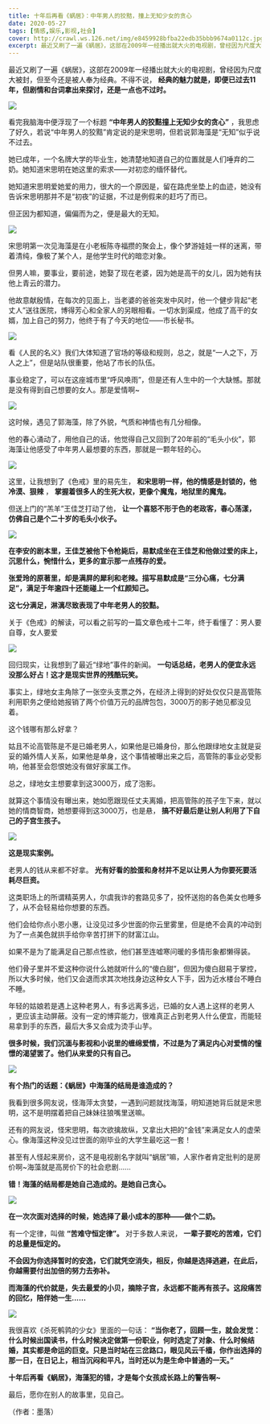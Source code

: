 ```yaml
---
title: 十年后再看《蜗居》：中年男人的狡黠，撞上无知少女的贪心
date: 2020-05-27
tags: [情感,娱乐,影视,社会]
cover: http://crawl.ws.126.net/img/e8459928bfba22edb35bbb9674a0112c.jpg
excerpt: 最近又刷了一遍《蜗居》，这部在2009年一经播出就大火的电视剧，曾经因为尺度大被封，但至今还是被人奉为经典。不得不说，**经典的魅力就是，即便已过去11年，但剧情和台词拿出来探讨，还是一点也不过时。**![](http://crawl
---
```

最近又刷了一遍《蜗居》，这部在2009年一经播出就大火的电视剧，曾经因为尺度大被封，但至今还是被人奉为经典。不得不说，
**经典的魅力就是，即便已过去11年，但剧情和台词拿出来探讨，还是一点也不过时。**

![](http://crawl.ws.126.net/img/e8459928bfba22edb35bbb9674a0112c.jpg)  

看完我脑海中便浮现了一个标题 **“中年男人的狡黠撞上无知少女的贪心”**
，我思虑了好久，若说“中年男人的狡黠”肯定说的是宋思明，但若说郭海藻是“无知”似乎说不过去。

她已成年，一个名牌大学的毕业生，她清楚地知道自己的位置就是人们唾弃的二奶。她知道宋思明在她这里的索求——对初恋的缅怀替代。

她知道宋思明爱她爱的用力，很大的一个原因是，留在路虎坐垫上的血迹，她没有告诉宋思明那并不是“初夜”的证据，不过是例假来的赶巧了而已。

但正因为都知道，偏偏而为之，便是最大的无知。

![](http://crawl.ws.126.net/img/262e4aaddf1620181c9bdcb29eac199a.jpg)  

宋思明第一次见海藻是在小老板陈寺福攒的聚会上，像个梦游娃娃一样的迷离，带着清纯，像极了某个人，是他学生时代的暗恋对象。

但男人嘛，要事业，要前途，她娶了现在老婆，因为她是高干的女儿，因为她有扶他上青云的潜力。

他故意献殷情，在每次的见面上，当老婆的爸爸突发中风时，他一个健步背起“老丈人”送往医院，博得芳心和全家人的另眼相看。一切水到渠成，他成了高干的女婿，加上自己的努力，他终于有了今天的地位——市长秘书。

![](http://crawl.ws.126.net/img/ed681bd3ca53ebf6f68b2deceef84ba5.jpg)  

看《人民的名义》我们大体知道了官场的等级和规则，总之，就是“一人之下，万人之上”，但是站队很重要，他站了市长的队伍。

事业稳定了，可以在这座城市里“呼风唤雨”，但是还有人生中的一个大缺憾。那就是没有得到自己想要的女人。那是爱情啊~

![](http://crawl.ws.126.net/img/8d47a83810dfb14148762b520baff7bd.jpg)  

这时候，遇见了郭海藻，除了外貌，气质和神情也有几分相像。

他的春心涌动了，用他自己的话，他觉得自己又回到了20年前的“毛头小伙”，郭海藻让他感受了中年男人最想要的东西，那就是一颗年轻的心。

![](http://crawl.ws.126.net/img/69aec3b65568ff22ee52d1941304849a.jpg)  

这里，让我想到了《色戒》里的易先生， **和宋思明一样，他的情感是封锁的，他冷漠、狠辣** ， **掌握着很多人的生死大权，更像个魔鬼，地狱里的魔鬼。**

但送上门的“羔羊”王佳芝打动了他， **让一个喜怒不形于色的老政客，春心荡漾，仿佛自己是个二十岁的毛头小伙子。**

![](http://crawl.ws.126.net/img/536b1e5acc7d9dafb543be8ceffc1757.jpg)  

**在李安的剧本里，王佳芝被他下令枪毙后，易默成坐在王佳芝和他做过爱的床上，沉思什么，惋惜什么，更多的宣示那一点残存的爱。**

**张爱玲的原著里，却是满屏的犀利和老辣。描写易默成是“三分心痛，七分满足”，满足于年逾四十还能碰上一个红颜知己。**

**这七分满足，淋漓尽致表现了中年老男人的狡黠。**

关于《色戒》的解读，可以看之前写的一篇文章色戒十二年，终于看懂了：男人要自尊，女人要爱

![](http://crawl.ws.126.net/img/07193ef5d527b41ce4ff8a920ffd05b4.jpg)  

回归现实，让我想到了最近“绿地”事件的新闻。 **一句话总结，老男人的便宜永远没那么好占！这才是现实世界的残酷玩笑。**

事实上，绿地女主角除了一张空头支票之外，在经济上得到的好处仅仅只是高管陈利用职务之便给她报销了两个价值万元的品牌包包，3000万的影子她见都没见着。

这个钱哪有那么好拿？

姑且不论高管陈是不是已婚老男人，如果他是已婚身份，那么他跟绿地女主就是妥妥的婚外情人关系，如果他是单身，这个事情被曝出来之后，高管陈的事业必受影响，他甚至会怨恨她没有做好家属工作。

总之，绿地女主想要拿到这3000万，成了泡影。

就算这个事情没有曝出来，她如愿跟现任丈夫离婚，把高管陈的孩子生下来，就以她的情商智商，她想要得到这3000万，也是悬，
**搞不好最后是让别人利用了下自己的子宫生孩子。**

![](http://crawl.ws.126.net/img/bba5e3a35a96103582fbfc213cea5a01.jpg)  

**这是现实案例。**

老男人的钱从来都不好拿。 **光有好看的脸蛋和身材并不足以让男人为你要死要活耗尽巨资。**

这类职场上的所谓精英男人，尔虞我诈的套路见多了，投怀送抱的各色美女也睡多了，从不会轻易给你想要的东西。

他们会给你点小恩小惠，让没见过多少世面的你云里雾里，但是绝不会真的冲动到为了一点美色就拱手给你辛苦打拼下的财富江山。

如果不是为了能满足自己那点性欲，他们甚至连嘘寒问暖的多情形象都懒得装。

他们骨子里并不爱这种你说什么她就听什么的“傻白甜”，但因为傻白甜易于掌控，所以大多时候，他们又会退而求其次地找身边这种女人下手，因为近水楼台不睡白不睡。

年轻的姑娘若是遇上这种老男人，有多远离多远，已婚的女人遇上这样的老男人
，更应该主动屏蔽。没有一定的博弈能力，很难真正占到老男人什么便宜，而能轻易拿到手的东西，最后大多又会成为烫手山芋。

**很多时候，我们沉湎与影视和小说里的缠绵爱情，不过是为了满足内心对爱情的憧憬的渴望罢了。他们从来爱的只有自己。**

![](http://crawl.ws.126.net/img/4e5e96516b1505f4b6ea0d8dccbe0fba.jpg)  

**有个热门的话题：《蜗居》中海藻的结局是谁造成的？**

我看到很多网友说，怪海萍太贪婪，一遇到问题就找海藻，明知道她背后就是宋思明，这不是明摆着把自己妹妹往狼嘴里送嘛。

还有的网友说，怪宋思明，每次欲擒故纵，又拿出大把的“金钱”来满足女人的虚荣心。像海藻这种没见过世面的刚毕业的大学生最吃这一套！

甚至有人怪起来房价，这不是电视剧名字就叫“蜗居”嘛，人家作者肯定批判的是房价啊~海藻就是高房价下的社会悲剧......

**错！海藻的结局都是她自己造成的。是她自己贪心。**

![](http://crawl.ws.126.net/img/c27ba1cde0dacddd5ea6b38c8ca6f688.jpg)  

**在一次次面对选择的时候，她选择了最小成本的那种——做个二奶。**

有一个定律，叫做 **“苦难守恒定律”。** 对于多数人来说， **一辈子要吃的苦难，它们的总量是恒定的。**

**不会因为你选择暂时的安逸，它们就凭空消失，相反，你越是选择逃避，在此后，你越需要付出加倍的努力去弥补。**

**而海藻的代价就是，失去最爱的小贝，摘除子宫，永远都不能再有孩子。这段痛苦的回忆，陪伴她一生......**

![](http://crawl.ws.126.net/img/987977cabaeb22e4405837a0355bf834.jpg)  

我很喜欢《杀死鹌鹑的少女》里面的一句话：
**“当你老了，回顾一生，就会发觉：什么时候出国读书，什么时候决定做第一份职业，何时选定了对象、什么时候结婚，其实都是命运的巨变。只是当时站在三岔路口，眼见风云千樯，你作出选择的那一日，在日记上，相当沉闷和平凡，当时还以为是生命中普通的一天。”**

**十年后再看《蜗居》，海藻犯的错，才是每个女孩成长路上的警告啊~**

最后，愿你在别人的故事里，见自己。

（作者：墨落）


